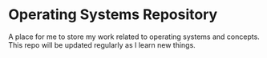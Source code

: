 # Operating Systems Repository

A place for me to store my work related to operating systems and concepts. This repo will be updated regularly as I learn new things.

